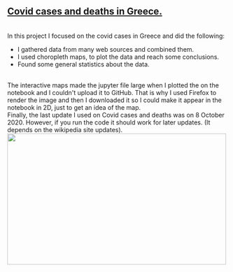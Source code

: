 ## [**Covid cases and deaths in Greece.**](https://github.com/AngelosTheodorakis/Data_Analysis_Projects/blob/master/Covid-19_Greece/Covid_Greece.ipynb)
<br>
In this project I focused on the covid cases in Greece and did the following:

* I gathered data from many web sources and combined them.
* I used choropleth maps, to plot the data and reach some conclusions.
* Found some general statistics about the data.
<br>
The interactive maps made the jupyter file large when I plotted the on the notebook and I couldn't upload it to GitHub. That is why I used Firefox to render the image and then I downloaded it so I could make it appear in the notebook in 2D, just to get an idea of the map.<br>
Finally, the last update I used on Covid cases and deaths was on 8 October 2020. However, if you run the code it should work for later updates. (It depends on the wikipedia site updates).

<img src="https://github.com/AngelosTheodorakis/Data_Analysis_Projects/blob/master/Covid-19_Greece/images/Greece_cases_prop.png?raw=true" width="500" height="300" />
